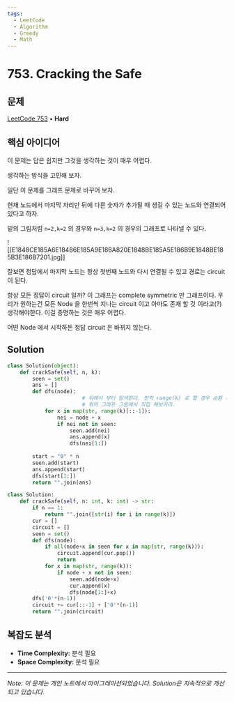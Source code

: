 ```yaml
---
tags:
  - LeetCode
  - Algorithm
  - Greedy
  - Math
---
```


# 753. Cracking the Safe

## 문제

[LeetCode 753](https://leetcode.com/problems/cracking-the-safe/) • **Hard**

## 핵심 아이디어

이 문제는 답은 쉽지만 그것을 생각하는 것이 매우 어렵다.

생각하는 방식을 고민해 보자.

  

일단 이 문제를 그래프 문제로 바꾸어 보자.

현재 노드에서 마지막 자리만 뒤에 다른 숫자가 추가될 때 생길 수 있는 노드와 연결되어 있다고 하자.

밑의 그림처럼 `n=2,k=2` 의 경우와 `n=3,k=2` 의 경우의 그래프로 나타낼 수 있다.

  

![[E1848CE185A6E18486E185A9E186A820E1848BE185A5E186B9E1848BE185B3E186B7201.jpg]]

  

잘보면 정답에서 마지막 노드는 항상 첫번째 노드와 다시 연결될 수 있고 경로는 circuit 이 된다.

항상 모든 정답이 circuit 일까? 이 그래프는 complete symmetric 만 그래프이다. 우리가 원하는건 모든 Node 을 한번씩 지나는 circuit 이고 아마도 존재 할 것 이라고(?) 생각해야한다. 이걸 증명하는 것은 매우 어렵다.

어떤 Node 에서 시작하든 정답 circuit 은 바뀌지 않는다.

## Solution

```python
class Solution(object):
    def crackSafe(self, n, k):
        seen = set()
        ans = []
        def dfs(node):
						# 뒤에서 부터 탐색한다. 만약 range(k) 로 할 경우 순환 싸이클을 돌아버린다.
						# 위의 그래프 그림에서 직접 해보아라.
            for x in map(str, range(k)[::-1]):
                nei = node + x
                if nei not in seen:
                    seen.add(nei)
                    ans.append(x)
                    dfs(nei[1:])
        
        start = "0" * n
        seen.add(start)
        ans.append(start)
        dfs(start[1:])
        return "".join(ans)
```

  

  

```python
class Solution:
    def crackSafe(self, n: int, k: int) -> str:
        if n == 1:
            return "".join([str(i) for i in range(k)])
        cur = []
        circuit = []
        seen = set()
        def dfs(node):
            if all(node+x in seen for x in map(str, range(k))):
                circuit.append(cur.pop())
                return
            for x in map(str, range(k)):
                if node + x not in seen:
                    seen.add(node+x)
                    cur.append(x)
                    dfs(node[1:]+x)
        dfs('0'*(n-1))
        circuit += cur[::-1] + ['0'*(n-1)]
        return "".join(circuit)
```

## 복잡도 분석

- **Time Complexity:** 분석 필요
- **Space Complexity:** 분석 필요


---

*Note: 이 문제는 개인 노트에서 마이그레이션되었습니다. Solution은 지속적으로 개선되고 있습니다.*
